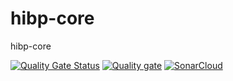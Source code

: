 # hibp-core
hibp-core

[![Quality Gate Status](https://sonarcloud.io/api/project_badges/measure?project=caio-silva_hibp&metric=alert_status)](https://sonarcloud.io/summary/new_code?id=caio-silva_hibp)
[![Quality gate](https://sonarcloud.io/api/project_badges/quality_gate?project=caio-silva_hibp)](https://sonarcloud.io/summary/new_code?id=caio-silva_hibp)
[![SonarCloud](https://sonarcloud.io/images/project_badges/sonarcloud-black.svg)](https://sonarcloud.io/summary/new_code?id=caio-silva_hibp)
